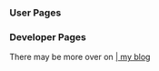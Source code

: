 ### User Pages ###

### Developer Pages ###

There may be more over on [| my blog](http://rantings.wookey.org.uk)